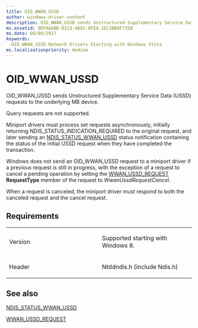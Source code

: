 ```yaml
---
title: OID_WWAN_USSD
author: windows-driver-content
description: OID_WWAN_USSD sends Unstructured Supplementary Service Data (USSD) requests to the underlying MB device.
ms.assetid: 9DFAAABD-8213-4B83-8FE8-1EC2BB9F735B
ms.date: 08/08/2017
keywords: 
 -OID_WWAN_USSD Network Drivers Starting with Windows Vista
ms.localizationpriority: medium
---
```


# OID\_WWAN\_USSD


OID\_WWAN\_USSD sends Unstructured Supplementary Service Data (USSD) requests to the underlying MB device.

Query requests are not supported.

Miniport drivers must process set requests asynchronously, initially returning NDIS\_STATUS\_INDICATION\_REQUIRED to the original request, and later sending an [NDIS\_STATUS\_WWAN\_USSD](https://msdn.microsoft.com/library/windows/hardware/hh439822) status notification containing the status of the initial USSD request when they have completed the transaction.

Windows does not send an OID\_WWAN\_USSD request to a miniport driver if a previous request is still in progress, with the exception of a request to cancel a pending operation by setting the [WWAN\_USSD\_REQUEST](https://msdn.microsoft.com/library/windows/hardware/hh464138) **RequestType** member of the request to *WwanUssdRequestCancel*.

When a request is canceled, the miniport driver must respond to both the canceled request and the cancel request.

Requirements
------------

<table>
<colgroup>
<col width="50%" />
<col width="50%" />
</colgroup>
<tbody>
<tr class="odd">
<td><p>Version</p></td>
<td><p>Supported starting with Windows 8.</p></td>
</tr>
<tr class="even">
<td><p>Header</p></td>
<td>Ntddndis.h (include Ndis.h)</td>
</tr>
</tbody>
</table>

## See also


[NDIS\_STATUS\_WWAN\_USSD](https://msdn.microsoft.com/library/windows/hardware/hh439822)

[WWAN\_USSD\_REQUEST](https://msdn.microsoft.com/library/windows/hardware/hh464138)

 

 




